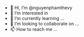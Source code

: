 - 👋 Hi, I’m @nguyenphamthevy
- 👀 I’m interested in 
- 🌱 I’m currently learning ...
- 💞️ I’m looking to collaborate on ...
- 📫 How to reach me ...

<!---
nguyenphamthevy/nguyenphamthevy is a ✨ special ✨ repository because its `README.md` (this file) appears on your GitHub profile.
You can click the Preview link to take a look at your changes.
--->
